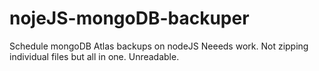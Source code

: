 # nojeJS-mongoDB-backuper
Schedule mongoDB Atlas backups on nodeJS
Neeeds work. Not zipping individual files but all in one. Unreadable.